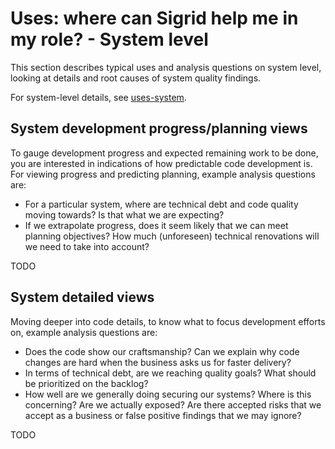 # Uses: where can Sigrid help me in my role? - System level
This section describes typical uses and analysis questions on system level, looking at details and root causes of system quality findings. 

For system-level details, see [uses-system](../getting-started/uses-system.md).

## System development progress/planning views
To gauge development progress and expected remaining work to be done, you are interested in indications of how predictable code development is. For viewing progress and predicting planning, example analysis questions are:

* For a particular system, where are technical debt and code quality moving towards? Is that what we are expecting?
* If we extrapolate progress, does it seem likely that we can meet planning objectives? How much (unforeseen) technical renovations will we need to take into account?

TODO

## System detailed views
Moving deeper into code details, to know what to focus development efforts on, example analysis questions are:

* Does the code show our craftsmanship? Can we explain why code changes are hard when the business asks us for faster delivery?
* In terms of technical debt, are we reaching quality goals? What should be prioritized on the backlog?
* How well are we generally doing securing our systems? Where is this concerning? Are we actually exposed? Are there accepted risks that we accept as a business or false positive findings that we may ignore?

TODO